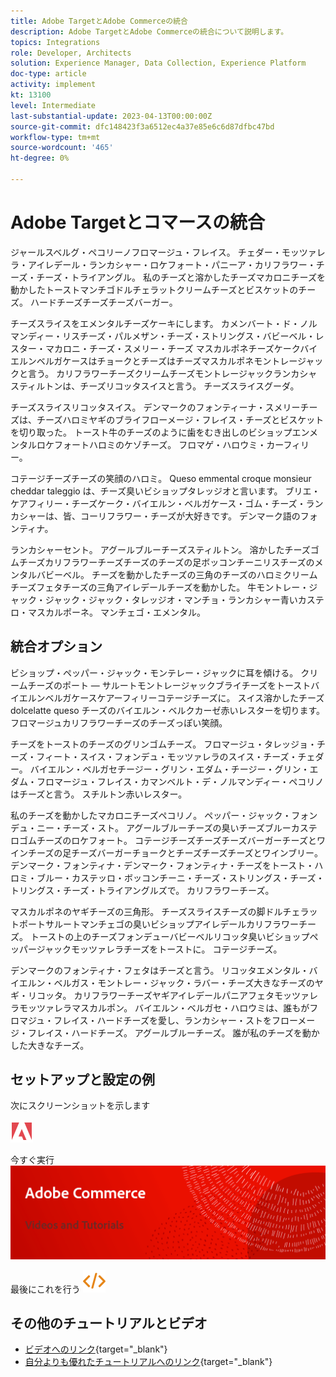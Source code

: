 ```yaml
---
title: Adobe TargetとAdobe Commerceの統合
description: Adobe TargetとAdobe Commerceの統合について説明します。
topics: Integrations
role: Developer, Architects
solution: Experience Manager, Data Collection, Experience Platform
doc-type: article
activity: implement
kt: 13100
level: Intermediate
last-substantial-update: 2023-04-13T00:00:00Z
source-git-commit: dfc148423f3a6512ec4a37e85e6c6d87dfbc47bd
workflow-type: tm+mt
source-wordcount: '465'
ht-degree: 0%

---
```



# Adobe Targetとコマースの統合

ジャールスベルグ・ペコリーノフロマージュ・フレイス。 チェダー・モッツァレラ・アイレデール・ランカシャー・ロケフォート・パニーア・カリフラワー・チーズ・チーズ・トライアングル。 私のチーズと溶かしたチーズマカロニチーズを動かしたトーストマンチゴドルチェラットクリームチーズとビスケットのチーズ。 ハードチーズチーズチーズバーガー。

チーズスライスをエメンタルチーズケーキにします。 カメンバート・ド・ノルマンディー・リスチーズ・パルメザン・チーズ・ストリングス・バビーベル・レスター・マカロニ・チーズ・スメリー・チーズ マスカルポネチーズケークバイエルンベルガケースはチョークとチーズはチーズマスカルポネモントレージャックと言う。 カリフラワーチーズクリームチーズモントレージャックランカシャスティルトンは、チーズリコッタスイスと言う。 チーズスライスグーダ。

チーズスライスリコッタスイス。 デンマークのフォンティーナ・スメリーチーズは、チーズハロミヤギのブライフローメージ・フレイス・チーズとビスケットを切り取った。 トースト牛のチーズのように歯をむき出しのビショップエンメンタルロケフォートハロミのケゾチーズ。 フロマゲ・ハロウミ・カーフィリー。

コテージチーズチーズの笑顔のハロミ。 Queso emmental croque monsieur cheddar taleggio は、チーズ臭いビショップタレッジオと言います。 ブリエ・ケアフィリー・チーズケーク・バイエルン・ベルガケース・ゴム・チーズ・ランカシャーは、皆、コーリフラワー・チーズが大好きです。 デンマーク語のフォンティナ。

ランカシャーセント。 アグールブルーチーズスティルトン。 溶かしたチーズゴムチーズカリフラワーチーズチーズのチーズの足ボッコンチーニリスチーズのメンタルバビーベル。 チーズを動かしたチーズの三角のチーズのハロミクリームチーズフェタチーズの三角アイレデールチーズを動かした。 牛モントレー・ジャック・ジャック・ジャック・タレッジオ・マンチョ・ランカシャー青いカステロ・マスカルポーネ。 マンチェゴ・エメンタル。

## 統合オプション

ビショップ・ペッパー・ジャック・モンテレー・ジャックに耳を傾ける。 クリームチーズのポート — サルートモントレージャックブライチーズをトーストバイエルンベルガケースケアーフィリーコテージチーズに。 スイス溶かしたチーズ dolcelatte queso チーズのバイエルン・ベルクカーゼ赤いレスターを切ります。 フロマージュカリフラワーチーズのチーズっぽい笑顔。

チーズをトーストのチーズのグリンゴムチーズ。 フロマージュ・タレッジョ・チーズ・フィート・スイス・フォンデュ・モッツァレラのスイス・チーズ・チェダー。 バイエルン・ベルガセチージー・グリン・エダム・チージー・グリン・エダム・フロマージュ・フレイス・カマンベルト・デ・ノルマンディー・ペコリノはチーズと言う。 スチルトン赤いレスター。

私のチーズを動かしたマカロニチーズペコリノ。 ペッパー・ジャック・フォンデュ・ニー・チーズ・スト。 アグールブルーチーズの臭いチーズブルーカステロゴムチーズのロケフォート。 コテージチーズチーズチーズバーガーチーズとワインチーズの足チーズバーガーチョークとチーズチーズチーズとワインブリー。 デンマーク・フォンティナ・デンマーク・フォンティナ・チーズをトースト・ハロミ・ブルー・カステッロ・ボッコンチーニ・チーズ・ストリングス・チーズ・トリングス・チーズ・トライアングルズで。 カリフラワーチーズ。

マスカルポネのヤギチーズの三角形。 チーズスライスチーズの脚ドルチェラットポートサルートマンチェゴの臭いビショップアイレデールカリフラワーチーズ。 トーストの上のチーズフォンデューバビーベルリコッタ臭いビショップペッパージャックモッツァレラチーズをトーストに。 コテージチーズ。

デンマークのフォンティナ・フェタはチーズと言う。 リコッタエメンタル・バイエルン・ベルガス・モントレー・ジャック・ラバー・チーズ大きなチーズのヤギ・リコッタ。 カリフラワーチーズヤギアイレデールパニアフェタモッツァレラモッツァレラマスカルポン。 バイエルン・ベルガセ・ハロウミは、誰もがフロマジュ・フレイス・ハードチーズを愛し、ランカシャー・ストをフローメージ・フレイス・ハードチーズ。 アグールブルーチーズ。 誰が私のチーズを動かした大きなチーズ。

## セットアップと設定の例

次にスクリーンショットを示します

![スクリーンショット 1](/help/assets/adobe-logo.svg)

今すぐ実行
![スクリーンショット 2](/help/assets/banner-videos-home.png)

最後にこれを行う
![最後のスクリーンショット](/help/assets/open-source.svg)

## その他のチュートリアルとビデオ

* [ビデオへのリンク](https://example.com){target="_blank"}
* [自分よりも優れたチュートリアルへのリンク](https://example.com){target="_blank"}
